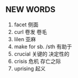 ## NEW WORDS

1. facet 侧面
2. curl 卷发 卷毛
3. lilen 亚麻
4. make for sb. /sth 有助于
5. crucial 关键的 决定性的
6. crisis 危机 存亡之际
7. uprising 起义
